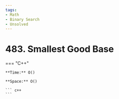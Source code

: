 ```yaml
---
tags:
- Math
- Binary Search
- Unsolved
---
```



# 483. Smallest Good Base

=== "C++"

    **Time:** O()

    **Space:** O()

    ``` c++
    ```